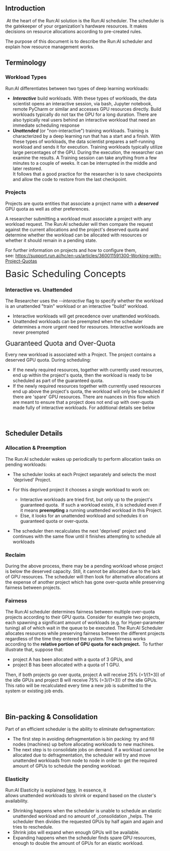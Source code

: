## Introduction

&nbsp;At the heart of the Run:AI solution is the Run:AI scheduler. The scheduler is the gatekeeper of your organization's hardware resources. It makes decisions on resource allocations according to pre-created rules.

The purpose of this document is to describe the Run:AI scheduler and explain how<span>&nbsp;resource management works.</span>

## Terminology

### Workload Types

Run:AI differentiates between two types of deep learning workloads:

*   ___Interactive___ build workloads. With these types of workloads, the data scientist opens an interactive session, via bash, Jupyter notebook, remote PyCharm or similar and accesses GPU resources directly<span>. Build workloads typically do not tax the GPU for a long duration. There are also typically real users behind an interactive workload that need an immediate scheduling response&nbsp;</span>
*   ___Unattended___&nbsp;(or "non-interactive") training&nbsp;workloads.&nbsp;<span>Training is characterized&nbsp;by a deep learning run that has a start and a finish.&nbsp;</span>With these types of workloads, the data scientist prepares a self-running workload and sends it for execution.&nbsp;<span>Training workloads typically utilize large percentages of the GPU.&nbsp;</span>During the execution, the researcher can examine the results<span>. A Training session can take anything from a few minutes to a couple of weeks. It can be interrupted in the middle and later restored.   
It follows that a good practice for the researcher is to save checkpoints and allow the code to restore from the last checkpoint.&nbsp;</span>

### Projects

Projects are quota entities that associate a project name with a ___deserved___&nbsp; GPU quota as well as other preferences.&nbsp;

A researcher submitting a workload must associate a project with any workload request. The Run:AI scheduler will then compare the request against the current allocations and the project's deserved quota and determine whether the workload can be allocated with resources or whether it should remain in a pending state.

<span style="font-family: -apple-system, BlinkMacSystemFont, 'Segoe UI', Helvetica, Arial, sans-serif;">For further information on projects and how to configure them, see:&nbsp;<https://support.run.ai/hc/en-us/articles/360011591300-Working-with-Project-Quotas>&nbsp;</span>

<span style="font-size: 2.1em; font-family: -apple-system, BlinkMacSystemFont, 'Segoe UI', Helvetica, Arial, sans-serif;">Basic Scheduling Concepts</span>

### Interactive vs. Unattended&nbsp;

<span style="font-family: -apple-system, BlinkMacSystemFont, 'Segoe UI', Helvetica, Arial, sans-serif;">The Researcher uses the _--interactive_ flag to specify whether the workload is an unattended "train" workload or an interactive "build" workload.&nbsp;</span>

*   Interactive workloads will get precedence over unattended workloads.&nbsp;
*   <span style="font-family: -apple-system, BlinkMacSystemFont, 'Segoe UI', Helvetica, Arial, sans-serif;">Unattended workloads can be preempted when the scheduler determines a more urgent need for resources. Interactive workloads are never preempted</span>

<span style="font-size: 1.5em; font-family: -apple-system, BlinkMacSystemFont, 'Segoe UI', Helvetica, Arial, sans-serif;">Guaranteed Quota and Over-Quota</span>

Every new workload is associated with a Project. The project contains a deserved GPU quota. During scheduling:

*   If the newly required resources, together with currently used resources, end up within the project's quota, then the workload is ready to be scheduled as part of the guaranteed quota.
*   If the newly required resources together with currently used resources end up above the project's quota, the workload will only be scheduled if there are 'spare' GPU resources. There are nuances in this flow which are meant to ensure that a project does not end up with over-quota made fully of interactive workloads. For additional details see below

&nbsp;

## Scheduler Details

### Allocation &amp; Preemption

The Run:AI scheduler wakes up periodically to perform allocation tasks on pending workloads:

*   The scheduler looks at each Project separately and selects the most 'deprived' Project.
*   For this deprived project it chooses a single workload to work on:
    
    *   Interactive workloads are tried first, but only up to the project's guaranteed quota.&nbsp; If such a workload exists, it is&nbsp;scheduled even if it means __preempting__ a running unattended workload in this Project.&nbsp;&nbsp;
    *   Else, it looks for an unattended workload and schedules it on guaranteed quota or over-quota.&nbsp;
    
    
    
*   The scheduler then recalculates the next 'deprived' project and continues with the same flow until it finishes attempting to schedule all workloads

### Reclaim

<span>During the above process, there may be a pending workload whose project is below the deserved capacity. Still, it cannot be allocated due to the lack of GPU resources. The scheduler will then look for alternative allocations&nbsp;<span class="wysiwyg-underline">at the expense of another project</span> which has gone over-quota while preserving fairness between projects.</span>

### Fairness

<div class="p-rich_text_section">The Run:AI scheduler determines fairness between multiple over-quota projects according to their GPU quota. Consider for example two projects, each spawning a significant amount of workloads (e.g. for Hyper-parameter tuning) all of which wait in the queue to be executed. The Run:AI Scheduler allocates resources while preserving fairness between the different projects regardless of the time they entered the system. The fairness works according to the&nbsp;<strong data-stringify-type="bold">relative portion of GPU quota for each project.&nbsp;</strong>&nbsp;To further illustrate that, suppose that:<span class="c-mrkdwn__br" data-stringify-type="paragraph-break"></span>
</div>

<ul class="p-rich_text_list p-rich_text_list__bullet" data-indent="0" data-stringify-type="unordered-list">
<li>project A has been allocated with a quota of 3 GPUs, and</li>
<li>project B has been allocated with a quota of 1 GPU.</li>
</ul>

<div class="p-rich_text_section">Then, if both projects go over quota, project A will receive 25% (=1/(1+3)) of the idle GPUs and project B will receive 75% (=3/(1+3)) of the idle GPUs. This ratio will be recalculated every time a new job is submitted to the system or existing job ends.</div>

&nbsp;

<h2 class="p-rich_text_section">Bin-packing &amp; Consolidation</h2>

Part of an efficient scheduler is the ability to eliminate defragmentation:

*   The first step in avoiding defragmentation is bin packing: try and fill nodes (machines) up before allocating workloads to new machines.
*   The next step is to consolidate jobs on demand. If a workload cannot be allocated due to defragmentation, the scheduler will try and move unattended workloads from node to node in order to get the required amount of GPUs to schedule the pending workload.&nbsp;

### Elasticity

Run:AI Elasticity is explained <a href="https://support.run.ai/hc/en-us/articles/360011347560-Elasticity-Dynamically-Stretch-Compress-Jobs-According-to-GPU-Availability" target="_self">here</a>. In essence, it allows<span>&nbsp;unattended</span><span>&nbsp;workloads to shrink or expand based on the cluster's availability.&nbsp;</span>

*   <span>Shrinking happens when the scheduler is unable to schedule an elastic unattended workload and no amount of&nbsp;_consolidation&nbsp;_helps. The scheduler then divides the requested GPUs by half again and again and tries to reschedule.&nbsp;</span>
*   <span>Shrink jobs will expand when enough GPUs will be available.</span>
*   <span>Expanding happens when the scheduler finds spare GPU resources, enough to double the amount of GPUs for an elastic workload.</span>

&nbsp;
&nbsp;
&nbsp;